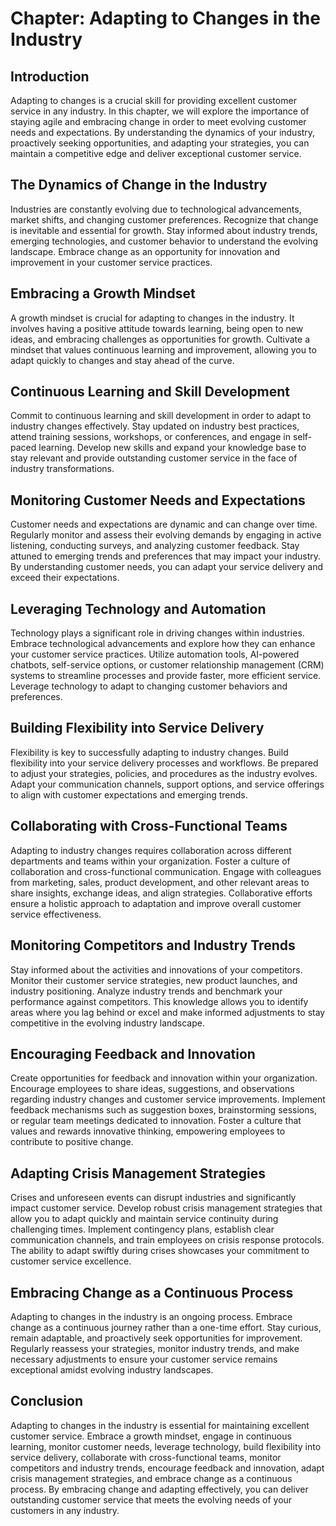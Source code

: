 Chapter: Adapting to Changes in the Industry
============================================

Introduction
------------

Adapting to changes is a crucial skill for providing excellent customer service in any industry. In this chapter, we will explore the importance of staying agile and embracing change in order to meet evolving customer needs and expectations. By understanding the dynamics of your industry, proactively seeking opportunities, and adapting your strategies, you can maintain a competitive edge and deliver exceptional customer service.

The Dynamics of Change in the Industry
--------------------------------------

Industries are constantly evolving due to technological advancements, market shifts, and changing customer preferences. Recognize that change is inevitable and essential for growth. Stay informed about industry trends, emerging technologies, and customer behavior to understand the evolving landscape. Embrace change as an opportunity for innovation and improvement in your customer service practices.

Embracing a Growth Mindset
--------------------------

A growth mindset is crucial for adapting to changes in the industry. It involves having a positive attitude towards learning, being open to new ideas, and embracing challenges as opportunities for growth. Cultivate a mindset that values continuous learning and improvement, allowing you to adapt quickly to changes and stay ahead of the curve.

Continuous Learning and Skill Development
-----------------------------------------

Commit to continuous learning and skill development in order to adapt to industry changes effectively. Stay updated on industry best practices, attend training sessions, workshops, or conferences, and engage in self-paced learning. Develop new skills and expand your knowledge base to stay relevant and provide outstanding customer service in the face of industry transformations.

Monitoring Customer Needs and Expectations
------------------------------------------

Customer needs and expectations are dynamic and can change over time. Regularly monitor and assess their evolving demands by engaging in active listening, conducting surveys, and analyzing customer feedback. Stay attuned to emerging trends and preferences that may impact your industry. By understanding customer needs, you can adapt your service delivery and exceed their expectations.

Leveraging Technology and Automation
------------------------------------

Technology plays a significant role in driving changes within industries. Embrace technological advancements and explore how they can enhance your customer service practices. Utilize automation tools, AI-powered chatbots, self-service options, or customer relationship management (CRM) systems to streamline processes and provide faster, more efficient service. Leverage technology to adapt to changing customer behaviors and preferences.

Building Flexibility into Service Delivery
------------------------------------------

Flexibility is key to successfully adapting to industry changes. Build flexibility into your service delivery processes and workflows. Be prepared to adjust your strategies, policies, and procedures as the industry evolves. Adapt your communication channels, support options, and service offerings to align with customer expectations and emerging trends.

Collaborating with Cross-Functional Teams
-----------------------------------------

Adapting to industry changes requires collaboration across different departments and teams within your organization. Foster a culture of collaboration and cross-functional communication. Engage with colleagues from marketing, sales, product development, and other relevant areas to share insights, exchange ideas, and align strategies. Collaborative efforts ensure a holistic approach to adaptation and improve overall customer service effectiveness.

Monitoring Competitors and Industry Trends
------------------------------------------

Stay informed about the activities and innovations of your competitors. Monitor their customer service strategies, new product launches, and industry positioning. Analyze industry trends and benchmark your performance against competitors. This knowledge allows you to identify areas where you lag behind or excel and make informed adjustments to stay competitive in the evolving industry landscape.

Encouraging Feedback and Innovation
-----------------------------------

Create opportunities for feedback and innovation within your organization. Encourage employees to share ideas, suggestions, and observations regarding industry changes and customer service improvements. Implement feedback mechanisms such as suggestion boxes, brainstorming sessions, or regular team meetings dedicated to innovation. Foster a culture that values and rewards innovative thinking, empowering employees to contribute to positive change.

Adapting Crisis Management Strategies
-------------------------------------

Crises and unforeseen events can disrupt industries and significantly impact customer service. Develop robust crisis management strategies that allow you to adapt quickly and maintain service continuity during challenging times. Implement contingency plans, establish clear communication channels, and train employees on crisis response protocols. The ability to adapt swiftly during crises showcases your commitment to customer service excellence.

Embracing Change as a Continuous Process
----------------------------------------

Adapting to changes in the industry is an ongoing process. Embrace change as a continuous journey rather than a one-time effort. Stay curious, remain adaptable, and proactively seek opportunities for improvement. Regularly reassess your strategies, monitor industry trends, and make necessary adjustments to ensure your customer service remains exceptional amidst evolving industry landscapes.

Conclusion
----------

Adapting to changes in the industry is essential for maintaining excellent customer service. Embrace a growth mindset, engage in continuous learning, monitor customer needs, leverage technology, build flexibility into service delivery, collaborate with cross-functional teams, monitor competitors and industry trends, encourage feedback and innovation, adapt crisis management strategies, and embrace change as a continuous process. By embracing change and adapting effectively, you can deliver outstanding customer service that meets the evolving needs of your customers in any industry.
